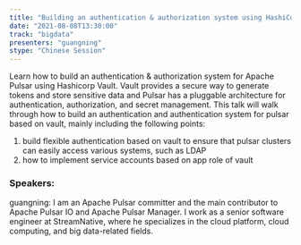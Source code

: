 ```yaml
---
title: "Building an authentication & authorization system using HashiCorp Vault"
date: "2021-08-08T13:30:00" 
track: "bigdata"
presenters: "guangning"
stype: "Chinese Session"
---
```

Learn how to build an authentication & authorization system for Apache Pulsar using Hashicorp Vault. Vault provides a secure way to generate tokens and store sensitive data and Pulsar has a pluggable architecture for authentication, authorization, and secret management. This talk will walk through how to build an authentication and authentication system for pulsar based on vault, mainly including the following points:
 

 1. build flexible authentication based on vault to ensure that pulsar clusters can easily access various systems, such as LDAP
 2. how to implement service accounts based on app role of vault
 ### Speakers: 
 guangning: I am an Apache Pulsar committer and the main contributor to Apache Pulsar IO and Apache Pulsar Manager. I work as a senior software engineer at StreamNative, where he specializes in the cloud platform, cloud computing, and big data-related fields.